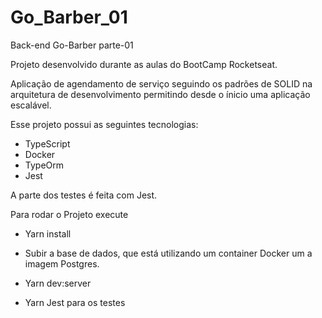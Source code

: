 # Go_Barber_01
Back-end Go-Barber parte-01

Projeto desenvolvido durante as aulas do BootCamp Rocketseat. 

Aplicação de agendamento de serviço seguindo os padrões de SOLID na arquitetura de desenvolvimento permitindo desde o ínicio uma aplicação escalável.

Esse projeto possui as seguintes tecnologias:
- TypeScript
- Docker 
- TypeOrm
- Jest

A parte dos testes é feita com Jest.

Para rodar o Projeto execute 

- Yarn install

- Subir a base de dados, que está utilizando um container Docker um a imagem Postgres.

- Yarn dev:server 

- Yarn Jest para os testes


